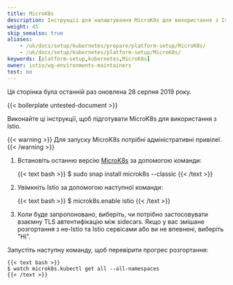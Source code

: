 ```yaml
---
title: MicroK8s
description: Інструкції для налаштування MicroK8s для використання з Istio.
weight: 45
skip_seealso: true
aliases:
    - /uk/docs/setup/kubernetes/prepare/platform-setup/MicroK8s/
    - /uk/docs/setup/kubernetes/platform-setup/MicroK8s/
keywords: [platform-setup,kubernetes,MicroK8s]
owner: istio/wg-environments-maintainers
test: no
---
```


Ця сторінка була останній раз оновлена 28 серпня 2019 року.

{{< boilerplate untested-document >}}

Виконайте ці інструкції, щоб підготувати MicroK8s для використання з Istio.

{{< warning >}}
Для запуску MicroK8s потрібні адміністративні привілеї.
{{< /warning >}}

1. Встановіть останню версію [MicroK8s](https://microk8s.io) за допомогою команди:

    {{< text bash >}}
    $ sudo snap install microk8s --classic
    {{< /text >}}

1. Увімкніть Istio за допомогою наступної команди:

    {{< text bash >}}
    $ microk8s.enable istio
    {{< /text >}}

1. Коли буде запропоновано, виберіть, чи потрібно застосовувати взаємну TLS автентифікацію між sidecars. Якщо у вас змішане розгортання з не-Istio та Istio сервісами або ви не впевнені, виберіть "Ні".

Запустіть наступну команду, щоб перевірити прогрес розгортання:

    {{< text bash >}}
    $ watch microk8s.kubectl get all --all-namespaces
    {{< /text >}}
